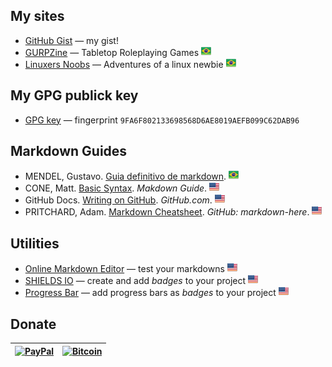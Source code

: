 ## My sites

* [GitHub Gist](https://gist.github.com/nerun) — my gist!
* [GURPZine](https://www.gurpzine.com.br) — Tabletop Roleplaying Games ![brazilian portuguese][br]
* [Linuxers Noobs](http://linuxernoob.blogspot.com) — Adventures of a linux newbie ![brazilian portuguese][br]

[br]: flag-br.png

## My GPG publick key
* [GPG key](danieldiasr_gpg_public.asc) — fingerprint `9FA6F802133698568D6AE8019AEFB099C62DAB96`

## Markdown Guides

* MENDEL, Gustavo. [Guia definitivo de markdown](https://github.com/mende1/guia-definitivo-de-markdown). ![brazilian portuguese][br]
* CONE, Matt. [Basic Syntax](https://www.markdownguide.org/basic-syntax). *Makdown Guide*. ![english][us]
* GitHub Docs. [Writing on GitHub](https://docs.github.com/en/get-started/writing-on-github). _GitHub.com_. ![english][us]
* PRITCHARD, Adam. [Markdown Cheatsheet](https://github.com/adam-p/markdown-here/wiki/Markdown-Cheatsheet). _GitHub: markdown-here_. ![english][us]

## Utilities
* [Online Markdown Editor](https://dillinger.io) — test your markdowns ![english][us]
* [SHIELDS IO](https://shields.io/) — create and add *badges* to your project ![english][us]
* [Progress Bar](https://github.com/fredericojordan/progress-bar) — add progress bars as *badges* to your project ![english][us]

[us]: flag-us.png

## Donate

| [![PayPal](https://www.paypalobjects.com/en_US/i/btn/btn_donateCC_LG.gif)](https://www.paypal.com/donate/?hosted_button_id=T95ZWHGTG2GT2) | [![Bitcoin](https://i.imgur.com/h7dQZyz.png)](https://www.blockchain.com/explorer/addresses/btc/bc1q8uk7cxujtxfguxcqw9l7889zwee86q582ysgcf) |
|:-------------:|:-------------:|
